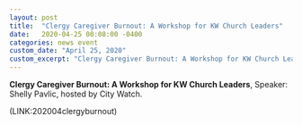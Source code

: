 ```yaml
---
layout: post
title:  "Clergy Caregiver Burnout: A Workshop for KW Church Leaders"
date:   2020-04-25 00:08:00 -0400
categories: news event
custom_date: "April 25, 2020"
custom_excerpt: "Clergy Caregiver Burnout: A Workshop for KW Church Leaders"
---
```


**Clergy Caregiver Burnout: A Workshop for KW Church Leaders**, Speaker: Shelly Pavlic, hosted by City Watch. 

(LINK:202004clergyburnout)